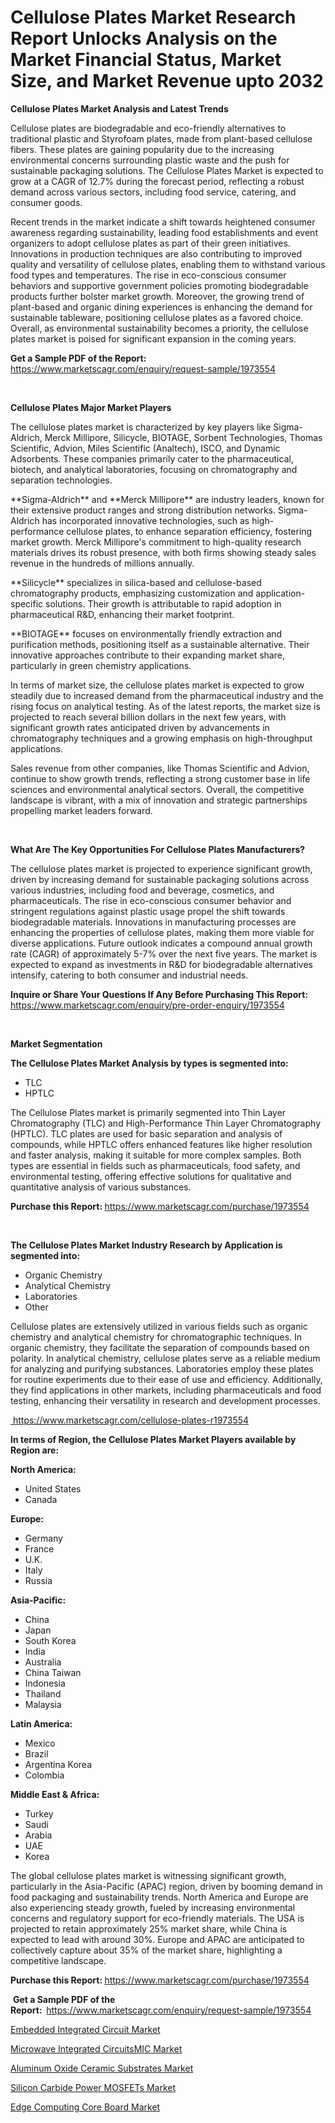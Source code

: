 <p><h1>Cellulose Plates Market Research Report Unlocks Analysis on the Market Financial Status, Market Size, and Market Revenue upto 2032</h1></p><p><strong>Cellulose Plates Market Analysis and Latest Trends</strong></p>
<p><p>Cellulose plates are biodegradable and eco-friendly alternatives to traditional plastic and Styrofoam plates, made from plant-based cellulose fibers. These plates are gaining popularity due to the increasing environmental concerns surrounding plastic waste and the push for sustainable packaging solutions. The Cellulose Plates Market is expected to grow at a CAGR of 12.7% during the forecast period, reflecting a robust demand across various sectors, including food service, catering, and consumer goods.</p><p>Recent trends in the market indicate a shift towards heightened consumer awareness regarding sustainability, leading food establishments and event organizers to adopt cellulose plates as part of their green initiatives. Innovations in production techniques are also contributing to improved quality and versatility of cellulose plates, enabling them to withstand various food types and temperatures. The rise in eco-conscious consumer behaviors and supportive government policies promoting biodegradable products further bolster market growth. Moreover, the growing trend of plant-based and organic dining experiences is enhancing the demand for sustainable tableware, positioning cellulose plates as a favored choice. Overall, as environmental sustainability becomes a priority, the cellulose plates market is poised for significant expansion in the coming years.</p></p>
<p><strong>Get a Sample PDF of the Report:&nbsp;</strong> <a href="https://www.marketscagr.com/enquiry/request-sample/1973554?utm_campaign=2268&utm_medium=2&utm_source=Github&utm_content=ia&utm_term=31012025&utm_id=cellulose-plates">https://www.marketscagr.com/enquiry/request-sample/1973554</a></p>
<p>&nbsp;</p>
<p><strong>Cellulose Plates Major Market Players</strong></p>
<p><p>The cellulose plates market is characterized by key players like Sigma-Aldrich, Merck Millipore, Silicycle, BIOTAGE, Sorbent Technologies, Thomas Scientific, Advion, Miles Scientific (Analtech), ISCO, and Dynamic Adsorbents. These companies primarily cater to the pharmaceutical, biotech, and analytical laboratories, focusing on chromatography and separation technologies.</p><p>**Sigma-Aldrich** and **Merck Millipore** are industry leaders, known for their extensive product ranges and strong distribution networks. Sigma-Aldrich has incorporated innovative technologies, such as high-performance cellulose plates, to enhance separation efficiency, fostering market growth. Merck Millipore's commitment to high-quality research materials drives its robust presence, with both firms showing steady sales revenue in the hundreds of millions annually.</p><p>**Silicycle** specializes in silica-based and cellulose-based chromatography products, emphasizing customization and application-specific solutions. Their growth is attributable to rapid adoption in pharmaceutical R&D, enhancing their market footprint.</p><p>**BIOTAGE** focuses on environmentally friendly extraction and purification methods, positioning itself as a sustainable alternative. Their innovative approaches contribute to their expanding market share, particularly in green chemistry applications.</p><p>In terms of market size, the cellulose plates market is expected to grow steadily due to increased demand from the pharmaceutical industry and the rising focus on analytical testing. As of the latest reports, the market size is projected to reach several billion dollars in the next few years, with significant growth rates anticipated driven by advancements in chromatography techniques and a growing emphasis on high-throughput applications.</p><p>Sales revenue from other companies, like Thomas Scientific and Advion, continue to show growth trends, reflecting a strong customer base in life sciences and environmental analytical sectors. Overall, the competitive landscape is vibrant, with a mix of innovation and strategic partnerships propelling market leaders forward.</p></p>
<p>&nbsp;</p>
<p><strong>What Are The Key Opportunities For Cellulose Plates Manufacturers?</strong></p>
<p><p>The cellulose plates market is projected to experience significant growth, driven by increasing demand for sustainable packaging solutions across various industries, including food and beverage, cosmetics, and pharmaceuticals. The rise in eco-conscious consumer behavior and stringent regulations against plastic usage propel the shift towards biodegradable materials. Innovations in manufacturing processes are enhancing the properties of cellulose plates, making them more viable for diverse applications. Future outlook indicates a compound annual growth rate (CAGR) of approximately 5-7% over the next five years. The market is expected to expand as investments in R&D for biodegradable alternatives intensify, catering to both consumer and industrial needs.</p></p>
<p><strong>Inquire or Share Your Questions If Any Before Purchasing This Report:</strong> <a href="https://www.marketscagr.com/enquiry/pre-order-enquiry/1973554?utm_campaign=2268&utm_medium=2&utm_source=Github&utm_content=ia&utm_term=31012025&utm_id=cellulose-plates">https://www.marketscagr.com/enquiry/pre-order-enquiry/1973554</a></p>
<p>&nbsp;</p>
<p><strong>Market Segmentation</strong></p>
<p><strong>The Cellulose Plates Market Analysis by types is segmented into:</strong></p>
<p><ul><li>TLC</li><li>HPTLC</li></ul></p>
<p><p>The Cellulose Plates market is primarily segmented into Thin Layer Chromatography (TLC) and High-Performance Thin Layer Chromatography (HPTLC). TLC plates are used for basic separation and analysis of compounds, while HPTLC offers enhanced features like higher resolution and faster analysis, making it suitable for more complex samples. Both types are essential in fields such as pharmaceuticals, food safety, and environmental testing, offering effective solutions for qualitative and quantitative analysis of various substances.</p></p>
<p><strong>Purchase this Report:&nbsp;</strong><a href="https://www.marketscagr.com/purchase/1973554?utm_campaign=2268&utm_medium=2&utm_source=Github&utm_content=ia&utm_term=31012025&utm_id=cellulose-plates">https://www.marketscagr.com/purchase/1973554</a></p>
<p>&nbsp;</p>
<p><strong>The Cellulose Plates Market Industry Research by Application is segmented into:</strong></p>
<p><ul><li>Organic Chemistry</li><li>Analytical Chemistry</li><li>Laboratories</li><li>Other</li></ul></p>
<p><p>Cellulose plates are extensively utilized in various fields such as organic chemistry and analytical chemistry for chromatographic techniques. In organic chemistry, they facilitate the separation of compounds based on polarity. In analytical chemistry, cellulose plates serve as a reliable medium for analyzing and purifying substances. Laboratories employ these plates for routine experiments due to their ease of use and efficiency. Additionally, they find applications in other markets, including pharmaceuticals and food testing, enhancing their versatility in research and development processes.</p></p>
<p><a href="https://www.marketscagr.com/cellulose-plates-r1973554?utm_campaign=2268&utm_medium=2&utm_source=Github&utm_content=ia&utm_term=31012025&utm_id=cellulose-plates">&nbsp;https://www.marketscagr.com/cellulose-plates-r1973554</a></p>
<p><strong>In terms of Region, the Cellulose Plates Market Players available by Region are:</strong></p>
<p>
    <p> <strong> North America: </strong>
        <ul>
            <li>United States</li>
            <li>Canada</li>
        </ul>
        </p> 
    <p> <strong> Europe: </strong>
        <ul>
            <li>Germany</li>
            <li>France</li>
            <li>U.K.</li>
            <li>Italy</li>
            <li>Russia</li>
        </ul>
        </p> 
    <p> <strong> Asia-Pacific: </strong>
        <ul>
            <li>China</li>
            <li>Japan</li>
            <li>South Korea</li>
            <li>India</li>
            <li>Australia</li>
            <li>China Taiwan</li>
            <li>Indonesia</li>
            <li>Thailand</li>
            <li>Malaysia</li>
        </ul>
        </p> 
    <p> <strong> Latin America: </strong>
        <ul>
            <li>Mexico</li>
            <li>Brazil</li>
            <li>Argentina Korea</li>
            <li>Colombia</li>
        </ul>
        </p> 
    <p> <strong> Middle East & Africa: </strong>
        <ul>
            <li>Turkey</li>
            <li>Saudi</li>
            <li>Arabia</li>
            <li>UAE</li>
            <li>Korea</li>
        </ul>
    </p>
    </p>
<p><p>The global cellulose plates market is witnessing significant growth, particularly in the Asia-Pacific (APAC) region, driven by booming demand in food packaging and sustainability trends. North America and Europe are also experiencing steady growth, fueled by increasing environmental concerns and regulatory support for eco-friendly materials. The USA is projected to retain approximately 25% market share, while China is expected to lead with around 30%. Europe and APAC are anticipated to collectively capture about 35% of the market share, highlighting a competitive landscape.</p></p>
<p><strong>Purchase this Report: </strong><a href="https://www.marketscagr.com/purchase/1973554?utm_campaign=2268&utm_medium=2&utm_source=Github&utm_content=ia&utm_term=31012025&utm_id=cellulose-plates">https://www.marketscagr.com/purchase/1973554</a></p>
<p>&nbsp;<strong>Get a Sample PDF of the Report:&nbsp;&nbsp;</strong><a href="https://www.marketscagr.com/enquiry/request-sample/1973554?utm_campaign=2268&utm_medium=2&utm_source=Github&utm_content=ia&utm_term=31012025&utm_id=cellulose-plates">https://www.marketscagr.com/enquiry/request-sample/1973554</a></p>
<p><strong></strong></p>
<p><p><a href="https://www.linkedin.com/pulse/embedded-integrated-circuit-market-overview-components-jobje?utm_campaign=2268&utm_medium=2&utm_source=Github&utm_content=ia&utm_term=31012025&utm_id=cellulose-plates">Embedded Integrated Circuit Market</a></p><p><a href="https://www.linkedin.com/pulse/revenue-market-trends-microwave-integrated-circuitsmic-tljke?utm_campaign=2268&utm_medium=2&utm_source=Github&utm_content=ia&utm_term=31012025&utm_id=cellulose-plates">Microwave Integrated CircuitsMIC Market</a></p><p><a href="https://www.linkedin.com/pulse/market-examination-report-aluminum-oxide-ceramic-substrates-6lwff?utm_campaign=2268&utm_medium=2&utm_source=Github&utm_content=ia&utm_term=31012025&utm_id=cellulose-plates">Aluminum Oxide Ceramic Substrates Market</a></p><p><a href="https://www.linkedin.com/pulse/silicon-carbide-power-mosfets-market-size-expansion-forecast-rjeue?utm_campaign=2268&utm_medium=2&utm_source=Github&utm_content=ia&utm_term=31012025&utm_id=cellulose-plates">Silicon Carbide Power MOSFETs Market</a></p><p><a href="https://www.linkedin.com/pulse/projected-6-cagr-edge-computing-core-board-market-2025-2032-bfdtc?utm_campaign=2268&utm_medium=2&utm_source=Github&utm_content=ia&utm_term=31012025&utm_id=cellulose-plates">Edge Computing Core Board Market</a></p></p>